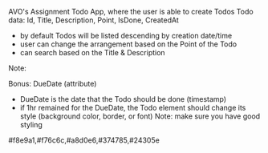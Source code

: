 AVO's Assignment
Todo App, where the user is able to create Todos
Todo data: Id, Title, Description, Point, IsDone, CreatedAt
- by default Todos will be listed descending by creation date/time
- user can change the arrangement based on the Point of the Todo
- can search based on the Title & Description
<!-- - can add update & delete Todo -->
<!-- - each todo can be updated as done and should be listed grayed out in a different list -->
<!-- - todos should be cached in the browser, so if we close the app and then reopen it, my data shouldn't be lost -->
Note:
<!-- - Point attribute is a range from 1 to 5, which means Todo with 5 is more important to be done than 4, 3, etc.. -->
<!-- - Id should be randomly generated -->
<!-- - Title & Description are text with textarea -->
<!-- - CreatedAt is the time that Todo is created (timestamp) -->
<!-- - IsDone by default false then can be changed to true (boolean) -->
Bonus: DueDate (attribute)
- DueDate is the date that the Todo should be done (timestamp)
- if 1hr remained for the DueDate, the Todo element should change its style (background color, border, or font)
Note: make sure you have good styling


#f8e9a1,#f76c6c,#a8d0e6,#374785,#24305e